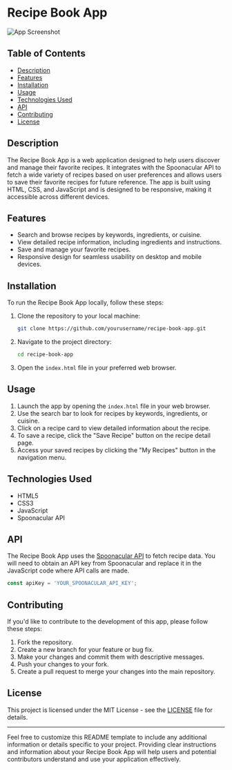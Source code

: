 
# Recipe Book App

![App Screenshot](screenshot.png)

## Table of Contents
- [Description](#description)
- [Features](#features)
- [Installation](#installation)
- [Usage](#usage)
- [Technologies Used](#technologies-used)
- [API](#api)
- [Contributing](#contributing)
- [License](#license)

## Description
The Recipe Book App is a web application designed to help users discover and manage their favorite recipes. It integrates with the Spoonacular API to fetch a wide variety of recipes based on user preferences and allows users to save their favorite recipes for future reference. The app is built using HTML, CSS, and JavaScript and is designed to be responsive, making it accessible across different devices.

## Features
- Search and browse recipes by keywords, ingredients, or cuisine.
- View detailed recipe information, including ingredients and instructions.
- Save and manage your favorite recipes.
- Responsive design for seamless usability on desktop and mobile devices.

## Installation
To run the Recipe Book App locally, follow these steps:

1. Clone the repository to your local machine:
   ```bash
   git clone https://github.com/yourusername/recipe-book-app.git
   ```

2. Navigate to the project directory:
   ```bash
   cd recipe-book-app
   ```

3. Open the `index.html` file in your preferred web browser.

## Usage
1. Launch the app by opening the `index.html` file in your web browser.
2. Use the search bar to look for recipes by keywords, ingredients, or cuisine.
3. Click on a recipe card to view detailed information about the recipe.
4. To save a recipe, click the "Save Recipe" button on the recipe detail page.
5. Access your saved recipes by clicking the "My Recipes" button in the navigation menu.

## Technologies Used
- HTML5
- CSS3
- JavaScript
- Spoonacular API

## API
The Recipe Book App uses the [Spoonacular API](https://spoonacular.com/food-api) to fetch recipe data. You will need to obtain an API key from Spoonacular and replace it in the JavaScript code where API calls are made.

```javascript
const apiKey = 'YOUR_SPOONACULAR_API_KEY';
```

## Contributing
If you'd like to contribute to the development of this app, please follow these steps:

1. Fork the repository.
2. Create a new branch for your feature or bug fix.
3. Make your changes and commit them with descriptive messages.
4. Push your changes to your fork.
5. Create a pull request to merge your changes into the main repository.

## License
This project is licensed under the MIT License - see the [LICENSE](LICENSE) file for details.

---

Feel free to customize this README template to include any additional information or details specific to your project. Providing clear instructions and information about your Recipe Book App will help users and potential contributors understand and use your application effectively.
